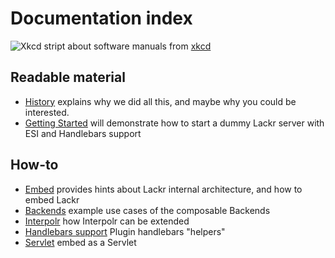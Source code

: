 Documentation index
===================

![Xkcd stript about software manuals](http://imgs.xkcd.com/comics/manuals.png)
from [xkcd](http://xkcd.com/license.html)

Readable material
----------------
- [History](history.md) explains why we did all this, and maybe why you could be interested.
- [Getting Started](getting-started.md) will demonstrate how to start a dummy Lackr server with ESI and Handlebars
  support

How-to
------
- [Embed](embed.md) provides hints about Lackr internal architecture, and how to embed Lackr
- [Backends](backends.md) example use cases of the composable Backends
- [Interpolr](interpolr.md) how Interpolr can be extended
- [Handlebars support](handlebars.md) Plugin handlebars "helpers"
- [Servlet](servlet.md) embed as a Servlet

